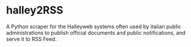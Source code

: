 # halley2RSS
A Python scraper for the Halleyweb systems often used by italian public administrations to publish official documents and public notifications, and serve it to RSS Feed.
